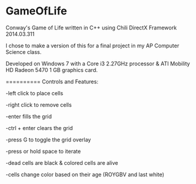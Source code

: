 GameOfLife
==========

Conway's Game of Life written in C++ using Chili DirectX Framework 2014.03.311

I chose to make a version of this for a final project in my AP Computer Science class.

Developed on Windows 7 with a Core i3 2.27GHz processor & ATI Mobility HD Radeon 5470 1 GB graphics card.

==========
Controls and Features:

-left click to place cells

-right click to remove cells

-enter fills the grid

-ctrl + enter clears the grid

-press G to toggle the grid overlay

-press or hold space to iterate

-dead cells are black & colored cells are alive

-cells change color based on their age (ROYGBV and last white)
